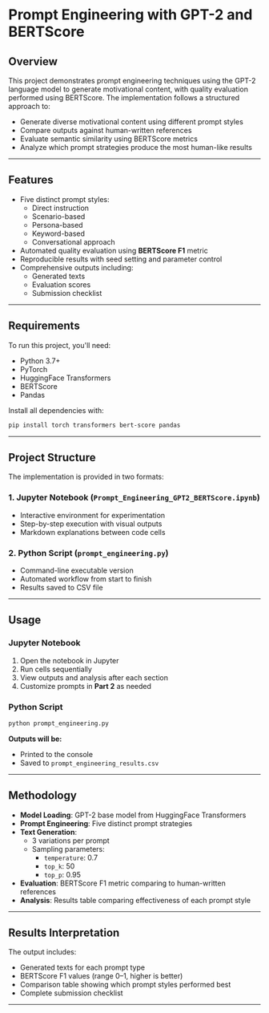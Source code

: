 # Prompt Engineering with GPT-2 and BERTScore

## Overview

This project demonstrates prompt engineering techniques using the GPT-2 language model to generate motivational content, with quality evaluation performed using BERTScore. The implementation follows a structured approach to:

- Generate diverse motivational content using different prompt styles  
- Compare outputs against human-written references  
- Evaluate semantic similarity using BERTScore metrics  
- Analyze which prompt strategies produce the most human-like results  

---

## Features

- Five distinct prompt styles:
  - Direct instruction
  - Scenario-based
  - Persona-based
  - Keyword-based
  - Conversational approach  
- Automated quality evaluation using **BERTScore F1** metric  
- Reproducible results with seed setting and parameter control  
- Comprehensive outputs including:
  - Generated texts
  - Evaluation scores
  - Submission checklist  

---

## Requirements

To run this project, you'll need:

- Python 3.7+
- PyTorch
- HuggingFace Transformers
- BERTScore
- Pandas

Install all dependencies with:

```bash
pip install torch transformers bert-score pandas
```

---

## Project Structure

The implementation is provided in two formats:

### 1. Jupyter Notebook (`Prompt_Engineering_GPT2_BERTScore.ipynb`)
- Interactive environment for experimentation  
- Step-by-step execution with visual outputs  
- Markdown explanations between code cells  

### 2. Python Script (`prompt_engineering.py`)
- Command-line executable version  
- Automated workflow from start to finish  
- Results saved to CSV file  

---

## Usage

### Jupyter Notebook

1. Open the notebook in Jupyter
2. Run cells sequentially
3. View outputs and analysis after each section
4. Customize prompts in **Part 2** as needed

### Python Script

```bash
python prompt_engineering.py
```

**Outputs will be:**
- Printed to the console
- Saved to `prompt_engineering_results.csv`

---

## Methodology

- **Model Loading**: GPT-2 base model from HuggingFace Transformers  
- **Prompt Engineering**: Five distinct prompt strategies  
- **Text Generation**:
  - 3 variations per prompt
  - Sampling parameters:
    - `temperature`: 0.7
    - `top_k`: 50
    - `top_p`: 0.95  
- **Evaluation**: BERTScore F1 metric comparing to human-written references  
- **Analysis**: Results table comparing effectiveness of each prompt style  

---

## Results Interpretation

The output includes:

- Generated texts for each prompt type  
- BERTScore F1 values (range 0–1, higher is better)  
- Comparison table showing which prompt styles performed best  
- Complete submission checklist  

---

